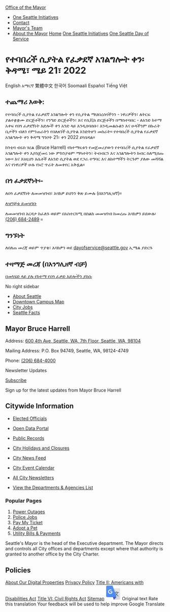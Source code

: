  

  [Office of the Mayor](https://seattle.gov/mayor/day-of-service/mayor)  

 *  [One Seattle Initiatives](https://seattle.gov/mayor/day-of-service/mayor/one-seattle-initiatives) 
 *  [Contact](https://seattle.gov/mayor/day-of-service/mayor/contact) 
 *  [Mayor's Team](https://seattle.gov/mayor/day-of-service/mayor/team) 
 *  [About the Mayor](https://seattle.gov/mayor/day-of-service/mayor/about) 
  [](https://seattle.gov/mayor/day-of-service/amharic)  [Home](https://seattle.gov/mayor/day-of-service/mayor)  [One Seattle Initiatives](https://seattle.gov/mayor/day-of-service/mayor/one-seattle-initiatives)  [One Seattle Day of Service](https://seattle.gov/mayor/day-of-service/mayor/one-seattle-initiatives/day-of-service)  

# የተባበረች ሲያትል የፈቃደኛ አገልግሎት ቀን፡ ቅዳሜ፣ ሜይ 21፣ 2022

 English አማርኛ 繁體中文 한국어 Soomaali Español Tiếng Việt 

## ተጨማሪ እወቅ:

የተባበረች ሲያትል የፈቃደኛ አገልግሎት ቀን የሲያትል ማህበረሰባችንን - ነዋሪዎችን፣ ለትርፍ ያልተቋቋሙ ድርጅቶችን፣ የንግድ ድርጅቶችን፣ እና የሲቪክ ድርጅቶችን በማስተባበር - ለአንድ ከተማ አቀፍ የበጎ ፈቃደኝነት እድሎች ቀን አንድ ላይ እንዲሰባሰቡ፣ እንዲመልሱልን እና ሁላችንም በኩራት ቤታችን ብለን የምንጠራትን የበለጸገች ሲያትል እንድትሆን መስራት። የተባበረች ሲያትል የፈቃደኛ አገልግሎት ቀን ቅዳሜ ግንቦት 21፣ ቀን 2022 ይካሄዳል።

ከንቲባ ብሩስ ሃረል (Bruce Harrell) የከተማዪቱን የመጀመሪያውን የተባበረች ሲያትል የፈቃደኛ አገልግሎት ቀን እያስጀመሩ ነው ምክንያቱም ማካተትን፣ ትብብርን እና አገልግሎትን ክብር ስለሚሰጡ ነው። እና እነዚህን እሴቶች ለአንድ ሲያትል ወደ የጋራ ተግባር እና ለከተማችን ትርጉም ያለው መሻሻል እና የነዋሪዎች ሁሉ የኑሮ ጥራት ለመቀየር አቅዷል።

## በጎ ፈቃደኛነት፡-

ለበጎ ፈቃደኝነት ለመመዝገብ፣ እባክዎ ይህንን ቅጽ ይሙሉ (በእንግሊዝኛ)።

 [ለዝግጅቱ ይመዝገቡ](https://seattlecitygis.maps.arcgis.com/apps/dashboards/58f5f18b9d23416da5407b6efd1c66ae) 

ለመመዝገብ እርዳታ ከፈለጉ ወይም በአስተርጓሚ በስልክ መመዝገብ ከመረጡ እባክዎን ይደውሉ፡ [(206) 684-2489]() ።

## ግንኙነት

ለበለጠ መረጃ ወይም ጥያቄ፣ እባክዎን ወደ [dayofservice@seattle.gov](mailto:oneseattledayofservice@seattle.gov) ኢሜል ያድርጉ

## ተዛማጅ መረጃ (በእንግሊዘኛ ብቻ)

 [በመካሄድ ላይ ያሉ የከተማ የበጎ ፈቃድ እድሎችን ያስሱ](https://www.seattle.gov/get-involved) 

 No right sidebar 

 *  [About Seattle](https://seattle.gov/mayor/day-of-service/opcd/population-and-demographics/about-seattle) 
 *  [Downtown Campus Map](https://seattle.gov/mayor/day-of-service/customer-service-bureau/downtown-campus-map) 
 *  [City Jobs](https://www.governmentjobs.com/careers/seattle) 
 *  [Seattle Facts](https://seattle.gov/mayor/day-of-service/cityarchives/seattle-facts) 

## Mayor Bruce Harrell

 Address:  [600 4th Ave, Seattle, WA, 7th Floor, Seattle, WA, 98104](https://www.google.com/maps/place/600%25204th%2520Ave,%2520Seattle,%2520WA,%25207th%2520Floor,%2520Seattle,%2520WA,%252098104) 

 Mailing Address: P.O. Box 94749, Seattle, WA, 98124-4749

 Phone:  [(206) 684-4000]() 

  [](https://www.facebook.com/MayorofSeattle)  [](https://www.twitter.com/mayorofseattle)  [](https://www.instagram.com/mayorofseattle)  

Newsletter Updates

 [Subscribe](https://public.govdelivery.com/accounts/WASEATTLE/subscriber/topics?qsp=WASEATTLE_12) 

Sign up for the latest updates from Mayor Bruce Harrell

## Citywide Information

 *  [Elected Officials](https://seattle.gov/mayor/day-of-service/elected-officials) 
 *  [Open Data Portal](https://data.seattle.gov) 
 *  [Public Records](https://seattle.gov/mayor/day-of-service/public-records) 
 *  [City Holidays and Closures](https://seattle.gov/mayor/day-of-service/holidays-and-closures) 

 *  [City News Feed](https://news.seattle.gov) 
 *  [City Event Calendar](https://seattle.gov/mayor/day-of-service/event-calendar) 
 *  [All City Newsletters](https://public.govdelivery.com/accounts/WASEATTLE/subscriber/topics?qsp=CODE_RED) 
 *  [View the Departments & Agencies List](https://seattle.gov/mayor/day-of-service/departments) 

### Popular Pages

 1.  [Power Outages](https://seattle.gov/mayor/day-of-service/city-light/outages) 
 1.  [Police Jobs](https://seattle.gov/mayor/day-of-service/police/police-jobs) 
 1.  [Pay My Ticket](https://seattle.gov/mayor/day-of-service/courts/tickets-and-payments/pay-my-ticket) 
 1.  [Adopt a Pet](https://seattle.gov/mayor/day-of-service/animal-shelter/find-an-animal/adopt) 
 1.  [Utility Bills & Payments](https://seattle.gov/mayor/day-of-service/utilities/your-services/accounts-and-payments/bills-and-payments) 

Seattle's Mayor is the head of the Executive department. The Mayor directs and controls all City offices and departments except where that authority is granted to another office by the City Charter.

## Policies

  [About Our Digital Properties](https://seattle.gov/mayor/day-of-service/about-our-digital-properties)   [Privacy Policy](https://seattle.gov/mayor/day-of-service/tech/data-privacy/privacy-statement)   [Title II: Americans with Disabilities Act](https://seattle.gov/mayor/day-of-service/americans-with-disabilities-act)   [Title VI: Civil Rights Act](https://seattle.gov/mayor/day-of-service/civilrights/laws-we-enforce/title-vi-civil-rights-act)   [Sitemap](https://www.seattle.gov/sitemap)   ![](images/13a949374212f668e5cb41968b00a15c585519968fe4f6c7f4975d235370f0d0.svg)  Original text Rate this translation Your feedback will be used to help improve Google Translate 